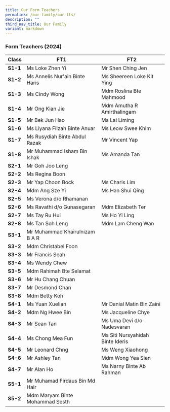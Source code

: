 ```yaml
---
title: Our Form Teachers
permalink: /our-family/our-fts/
description: ""
third_nav_title: Our Family
variant: markdown
---
```

### Form Teachers (2024)

|Class | FT1 | FT2|
| -------- | -------- |-------- |
|**S1-1**|Ms Loke Zhen Yi|Mr Shen Ching Jen|
|**S1-2**| Ms Annelis Nur'ain Binte Haris|Ms Sheereen Loke Kit Ying|
|**S1-3**| Ms Cindy Wong | Mdm Roslina Bte Mahmood|
|**S1-4**|Mr Ong Kian Jie |Mdm Amutha R Amirthalingam|
|**S1-5**|Mr Bek Jun Hao|Ms Lai Liming|
|**S1-6**|Ms Liyana Filzah Binte Anuar |Ms Leow Swee Khim|
|**S1-7**|Ms Rusydiah Binte Abdul Razak |Mr Vincent Yap|
|**S1-8**|Mr Muhammad Isham Bin Ishak|Ms Amanda Tan|
|**S2-1**|Mr Goh Joo Leng| |
|**S2-2**| Ms Regina Boon | |
|**S2-3**| Mr Yap Choon Bock | Ms Charis Lim|
|**S2-4**|Mdm Ang Sze Yi|Ms Han Shui Qing|
|**S2-5**|Ms Verona d/o Rhamanan| |
|**S2-6**|Ms Ravathi d/o Gunasegaran| Mdm Elizabeth Ter |
|**S2-7**|Ms Tay Ru Hui|Ms Ho Yi Ling|
|**S2-8**|Ms Tan Soh Leng |Mdm Lam Cheng Wan|
|**S3-1**|Mr Muhammad Khairulnizam B A R| |
|**S3-2**|Mdm Christabel Foon| |
|**S3-3**|Mr Francis Seah| |
|**S3-4**|Ms Wendy Chew||
|**S3-5**|Mdm Rahimah Bte Selamat| |
|**S3-6**|Mr Hu Chang Chuan| |
|**S3-7**|Mr Desmond Chan| |
|**S3-8**|Mdm Betty Koh| |
|**S4-1**|Ms Yuan Xuelian|Mr Danial Matin Bin Zaini|
|**S4-2**|Mdm Ng Hwee Bin|Ms Jacqueline Chye|
|**S4-3**|Mr Sean Tan | Ms Uma Devi d/o Nadesvaran|
|**S4-4**|Ms Chong Mea Fun|Ms Siti Nursyahidah Binte Ideris|
|**S4-5**|Mr Leonard Chng |Ms Weng Xiaohong|
|**S4-6**|Mr Ashley Tan|Mdm Wong Yea Sien|
|**S4-7**|Mr Alan Ho| Ms Narny Binte Ab Rahman|
|**S5-1**|Mr Muhamad Firdaus Bin Md Hair| |
|**S5-2**|Mdm Maryam Binte Mohammad Sesth| |